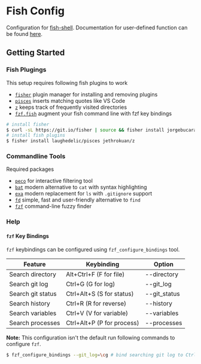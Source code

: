 # Fish Config

Configuration for [fish-shell](https://github.com/fish-shell/fish-shell/). Documentation for user-defined function can be found [here](functions/README.md).

## Getting Started

### Fish Plugings

This setup requires following fish plugins to work
- [`fisher`](https://github.com/jorgebucaran/fisher) plugin manager for installing and removing plugins
- [`pisces`](https://github.com/laughedelic/pisces) inserts matching quotes like VS Code
- [`z`](https://github.com/jethrokuan/z) keeps track of frequently visited directories
- [`fzf.fish`](https://github.com/PatrickF1/fzf.fish) augment your fish command line with fzf key bindings

```sh
# install fisher
$ curl -sL https://git.io/fisher | source && fisher install jorgebucaran/fisher
# install fish plugins
$ fisher install laughedelic/pisces jethrokuan/z
```

### Commandline Tools

Required packages
- [`peco`](https://github.com/peco/peco) for interactive filtering tool
- [`bat`](https://github.com/sharkdp/bat) modern alternative to `cat` with syntax highlighting
- [`exa`](https://github.com/ogham/exa) modern replacement for `ls` with `.gitignore` support
- [`fd`](https://github.com/sharkdp/fd) simple, fast and user-friendly alternative to `find`
- [`fzf`](https://github.com/junegunn/fzf) command-line fuzzy finder

### Help

#### `fzf` Key Bindings

`fzf` keybindings can be configured using `fzf_configure_bindings` tool.

| Feature           | Keybinding                  | Option       |
| ----------------- | --------------------------- | ------------ |
| Search directory  | Alt+Ctrl+F (F for file)     | --directory  |
| Search git log    | Ctrl+G (G for log)          | --git_log    |
| Search git status | Ctrl+Alt+S (S for status)   | --git_status |
| Search history    | Ctrl+R     (R for reverse)  | --history    |
| Search variables  | Ctrl+V     (V for variable) | --variables  |
| Search processes  | Ctrl+Alt+P (P for process)  | --processes  |

**Note:** This configuration isn't the default run following commands to configure `fzf`.
```sh
$ fzf_configure_bindings --git_log=\cg # bind searching git log to Ctrl+G
```
